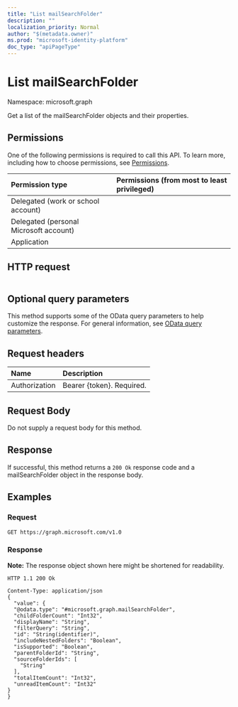 ```yaml
---
title: "List mailSearchFolder"
description: ""
localization_priority: Normal
author: "$(metadata.owner)"
ms.prod: "microsoft-identity-platform"
doc_type: "apiPageType"
---
```


# List mailSearchFolder

Namespace: microsoft.graph

Get a list of the mailSearchFolder objects and their properties.

## Permissions

One of the following permissions is required to call this API. To learn more, including how to choose permissions, see [Permissions](/graph/permissions-reference).

| Permission type                        | Permissions (from most to least privileged) |
| :------------------------------------- | :------------------------------------------ |
| Delegated (work or school account)     |                                             |
| Delegated (personal Microsoft account) |                                             |
| Application                            |                                             |

## HTTP request

<!-- {
  "blockType": "ignored"
}
-->

```http

```

## Optional query parameters

This method supports some of the OData query parameters to help customize the response. For general information, see [OData query parameters](/graph/query-parameters).

## Request headers

| Name          | Description               |
| :------------ | :------------------------ |
| Authorization | Bearer {token}. Required. |

## Request Body

<!-- Actions and Functions -->

<!-- CRUD Methods -->

Do not supply a request body for this method.

## Response

If successful, this method returns a `200 Ok` response code and a mailSearchFolder object in the response body.

## Examples

### Request

<!-- {
  "blockType": "request",
  "name": "list_mailsearchfolder"
}
-->

```http
GET https://graph.microsoft.com/v1.0

```

### Response

**Note:** The response object shown here might be shortened for readability.

<!-- {
  "blockType": "response",
  "truncated": true,
  "@odata.type": "Microsoft.OutlookServices.mailSearchFolder"
}
-->

```http
HTTP 1.1 200 Ok

Content-Type: application/json
{
  "value": {
  "@odata.type": "#microsoft.graph.mailSearchFolder",
  "childFolderCount": "Int32",
  "displayName": "String",
  "filterQuery": "String",
  "id": "String(identifier)",
  "includeNestedFolders": "Boolean",
  "isSupported": "Boolean",
  "parentFolderId": "String",
  "sourceFolderIds": [
    "String"
  ],
  "totalItemCount": "Int32",
  "unreadItemCount": "Int32"
}
}

```
